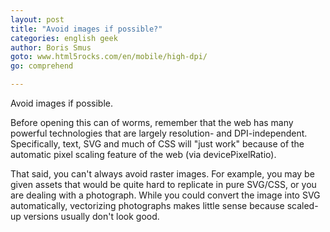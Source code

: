 ```yaml
---
layout: post
title: "Avoid images if possible?"
categories: english geek
author: Boris Smus
goto: www.html5rocks.com/en/mobile/high-dpi/
go: comprehend

---
```


Avoid images if possible.

Before opening this can of worms, remember that the web has many powerful technologies that are largely resolution- and DPI-independent. <!-- more --> Specifically, text, SVG and much of CSS will "just work" because of the automatic pixel scaling feature of the web (via devicePixelRatio).

That said, you can't always avoid raster images. For example, you may be given assets that would be quite hard to replicate in pure SVG/CSS, or you are dealing with a photograph. While you could convert the image into SVG automatically, vectorizing photographs makes little sense because scaled-up versions usually don't look good.
